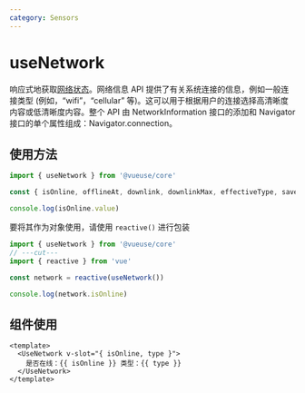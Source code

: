 ```yaml
---
category: Sensors
---
```


# useNetwork

响应式地获取[网络状态](https://developer.mozilla.org/en-US/docs/Web/API/Network_Information_API)。网络信息 API 提供了有关系统连接的信息，例如一般连接类型 (例如，“wifi”，“cellular” 等)。这可以用于根据用户的连接选择高清晰度内容或低清晰度内容。整个 API 由 NetworkInformation 接口的添加和 Navigator 接口的单个属性组成：Navigator.connection。

## 使用方法

```ts
import { useNetwork } from '@vueuse/core'

const { isOnline, offlineAt, downlink, downlinkMax, effectiveType, saveData, type } = useNetwork()

console.log(isOnline.value)
```

要将其作为对象使用，请使用 `reactive()` 进行包装

```ts
import { useNetwork } from '@vueuse/core'
// ---cut---
import { reactive } from 'vue'

const network = reactive(useNetwork())

console.log(network.isOnline)
```

## 组件使用

```vue
<template>
  <UseNetwork v-slot="{ isOnline, type }">
    是否在线：{{ isOnline }} 类型：{{ type }}
  </UseNetwork>
</template>
```
